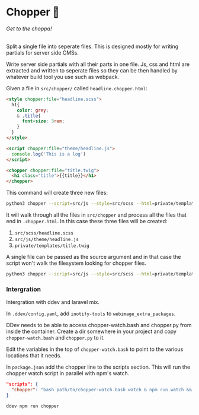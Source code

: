 
# Chopper 🚁
*Get to the choppa!* <br><br>


Split a single file into seperate files.  This is designed mostly for
writing partials for server side CMSs.

Write server side partials with all their parts in one file.  Js, css
and html are extracted and written to seperate files so they can be
then handled by whatever build tool you use such as webpack.

Given a file in `src/chopper/` called `headline.chopper.html`:

``` html
<style chopper:file="headline.scss">
  h1{
    color: grey;
    & .title{
      font-size: 3rem;
    }
  }
</style>

<script chopper:file="theme/headline.js">
  console.log('This is a log')
</script>

<chopper chopper:file="title.twig">
  <h1 class="title">{{title}}</h1>
</chopper>
```

This command will create three new files:

``` bash
python3 chopper --script=src/js --style=src/scss --html=private/templates src/chopper
```

It will walk through all the files in `src/chopper` and process all
the files that end in `.chopper.html`.  In this case these three files
will be created:

1. `src/scss/headline.scss`
1. `src/js/theme/headline.js`
1. `private/templates/title.twig`

A single file can be passed as the source argument and in that case
the script won't walk the filesystem looking for chopper files.

``` bash
python3 chopper --script=src/js --style=src/scss --html=private/templates src/chopper/headline.chopper.html
```


### Intergration

Intergration with ddev and laravel mix.

In `.ddev/config.yaml`, add `inotify-tools` to `webimage_extra_packages`.

DDev needs to be able to access chopper-watch.bash and chopper.py from inside the container.  Create a dir somewhere in your project and copy `chopper-watch.bash` and `chopper.py` to it.

Edit the variables in the top of `chopper-watch.bash` to point to the various locations that it needs.

In `package.json` add the chopper line to the scripts section.  This
will run the chopper watch script in parallel with npm's watch.

``` json
"scripts": {
  "chopper": "bash path/to/chopper-watch.bash watch & npm run watch && fg"
}
```

`ddev npm run chopper`

